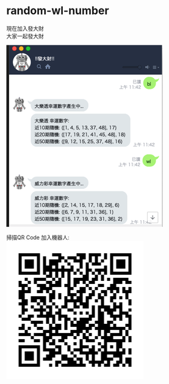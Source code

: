 # random-wl-number
現在加入發大財  
大家一起發大財

![Bot QR Code](Screen%20Shot1.png)

掃描QR Code 加入機器人:  
![Bot QR Code](473zhvyh.png?raw=true)
